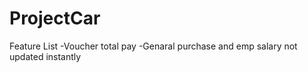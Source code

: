 # ProjectCar

Feature List
-Voucher total pay
-Genaral purchase and emp salary not updated instantly
